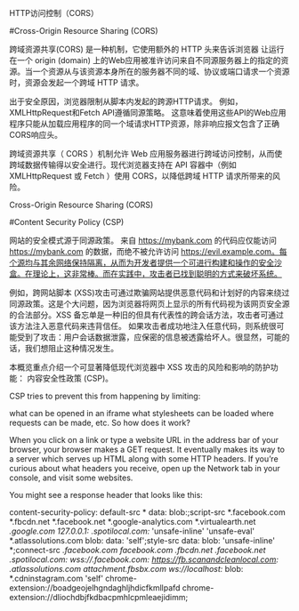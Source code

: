 
HTTP访问控制（CORS）

#Cross-Origin Resource Sharing (CORS)

跨域资源共享(CORS) 是一种机制，它使用额外的 HTTP 头来告诉浏览器  让运行在一个 origin (domain) 上的Web应用被准许访问来自不同源服务器上的指定的资源。当一个资源从与该资源本身所在的服务器不同的域、协议或端口请求一个资源时，资源会发起一个跨域 HTTP 请求。

出于安全原因，浏览器限制从脚本内发起的跨源HTTP请求。 例如，XMLHttpRequest和Fetch API遵循同源策略。 这意味着使用这些API的Web应用程序只能从加载应用程序的同一个域请求HTTP资源，除非响应报文包含了正确CORS响应头。

跨域资源共享（ CORS ）机制允许 Web 应用服务器进行跨域访问控制，从而使跨域数据传输得以安全进行。现代浏览器支持在 API 容器中（例如 XMLHttpRequest 或 Fetch ）使用 CORS，以降低跨域 HTTP 请求所带来的风险。

Cross-Origin Resource Sharing (CORS)

#Content Security Policy (CSP)

网站的安全模式源于同源政策。 来自 https://mybank.com 的代码应仅能访问 https://mybank.com 的数据，而绝不被允许访问 https://evil.example.com。每个源均与其余网络保持隔离，从而为开发者提供一个可进行构建和操作的安全沙盒。在理论上，这非常棒。而在实践中，攻击者已找到聪明的方式来破坏系统。

例如，跨网站脚本 (XSS)攻击可通过欺骗网站提供恶意代码和计划好的内容来绕过同源政策。这是个大问题，因为浏览器将网页上显示的所有代码视为该网页安全源的合法部分。XSS 备忘单是一种旧的但具有代表性的跨会话方法，攻击者可通过该方法注入恶意代码来违背信任。 如果攻击者成功地注入任意代码，则系统很可能受到了攻击：用户会话数据泄露，应保密的信息被透露给坏人。很显然，可能的话，我们想阻止这种情况发生。

本概览重点介绍一个可显著降低现代浏览器中 XSS 攻击的风险和影响的防护功能： 内容安全性政策 (CSP)。

CSP tries to prevent this from happening by limiting:

what can be opened in an iframe
what stylesheets can be loaded
where requests can be made, etc.
So how does it work?

When you click on a link or type a website URL in the address bar of your browser, your browser makes a GET request. It eventually makes its way to a server which serves up HTML along with some HTTP headers. If you’re curious about what headers you receive, open up the Network tab in your console, and visit some websites.

You might see a response header that looks like this:

content-security-policy: default-src * data: blob:;script-src *.facebook.com *.fbcdn.net *.facebook.net *.google-analytics.com *.virtualearth.net *.google.com 127.0.0.1:* *.spotilocal.com:* 'unsafe-inline' 'unsafe-eval' *.atlassolutions.com blob: data: 'self';style-src data: blob: 'unsafe-inline' *;connect-src *.facebook.com facebook.com *.fbcdn.net *.facebook.net *.spotilocal.com:* wss://*.facebook.com:* https://fb.scanandcleanlocal.com:* *.atlassolutions.com attachment.fbsbx.com ws://localhost:* blob: *.cdninstagram.com 'self' chrome-extension://boadgeojelhgndaghljhdicfkmllpafd
chrome-extension://dliochdbjfkdbacpmhlcpmleaejidimm;



